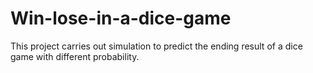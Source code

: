 # Win-lose-in-a-dice-game
This project carries out simulation to predict the ending result of a dice game with different probability. 
